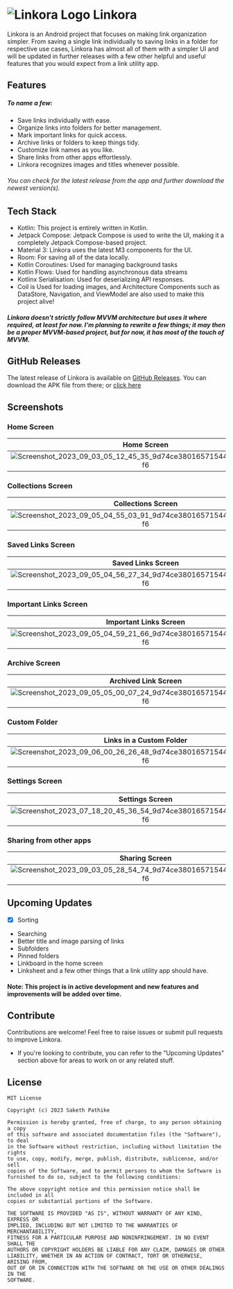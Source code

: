 # ![Linkora Logo](https://github.com/sakethpathike/Linkora/blob/master/app/src/main/res/mipmap-hdpi/logo_launcher.png?raw=true) Linkora

Linkora is an Android project that focuses on making link organization simpler. From saving a single link individually to saving links in a folder for respective use cases, Linkora has almost all of them with a simpler UI and will be updated in further releases with a few other helpful and useful features that you would expect from a link utility app.

## Features

##### To name a few:

- Save links individually with ease.
- Organize links into folders for better management.
- Mark important links for quick access.
- Archive links or folders to keep things tidy.
- Customize link names as you like.
- Share links from other apps effortlessly.
- Linkora recognizes images and titles whenever possible.

###### You can check for the latest release from the app and further download the newest version(s).

## Tech Stack

- Kotlin: This project is entirely written in Kotlin.
- Jetpack Compose: Jetpack Compose is used to write the UI, making it a completely Jetpack Compose-based project.
- Material 3: Linkora uses the latest M3 components for the UI.
- Room: For saving all of the data locally.
- Kotlin Coroutines: Used for managing background tasks
- Kotlin Flows: Used for handling asynchronous data streams
- Kotlinx Serialisation: Used for deserializing API responses.
- Coil is Used for loading images, and Architecture Components such as DataStore, Navigation, and ViewModel are also used to make this project alive!

##### Linkora doesn't strictly follow MVVM architecture but uses it where required, at least for now. I'm planning to rewrite a few things; it may then be a proper MVVM-based project, but for now, it has most of the touch of MVVM.

## GitHub Releases
The latest release of Linkora is available on [GitHub Releases](https://github.com/sakethpathike/Linkora/releases/tag/release-v0.1.0). You can download the APK file from there; or [click here](https://github.com/sakethpathike/Linkora/releases/download/release-v0.0.3/Linkora-v0.1.0.apk)

## Screenshots

### Home Screen

| Home Screen | Home Screen | Sorting History in Home Screen |
|:-------------:|:-------------:|:-------------:|
|![Screenshot_2023_09_03_05_12_45_35_9d74ce38016571544acf7a6bc28cc5f6](https://github.com/sakethpathike/Linkora/assets/83284398/865b8bf8-db4a-490c-b9e3-e52d4bf40820)|![Screenshot_2023_09_05_04_52_27_77_9d74ce38016571544acf7a6bc28cc5f6](https://github.com/sakethpathike/Linkora/assets/83284398/165d459b-1bd4-4115-bdbc-e84bc3cd2e98)|![Screenshot_2023_09_05_05_02_10_47_9d74ce38016571544acf7a6bc28cc5f6](https://github.com/sakethpathike/Linkora/assets/83284398/d6103a8f-4671-442e-b021-67d3cadce05f)|

### Collections Screen

| Collections Screen | Collections Screen | Sorting Folders in Collections Screen |
|:-------------:|:-------------:|:-------------:|
|![Screenshot_2023_09_05_04_55_03_91_9d74ce38016571544acf7a6bc28cc5f6](https://github.com/sakethpathike/Linkora/assets/83284398/29cc3391-63a1-4b27-8d51-751aab2727db)|![Screenshot_2023_09_05_04_55_35_37_9d74ce38016571544acf7a6bc28cc5f6](https://github.com/sakethpathike/Linkora/assets/83284398/9b1ff4d2-cc52-450b-9de8-3ae79c838242)|![Screenshot_2023_09_05_04_56_05_85_9d74ce38016571544acf7a6bc28cc5f6](https://github.com/sakethpathike/Linkora/assets/83284398/f97d91fd-54b3-4c3c-8d8c-097f2ade1396)|

### Saved Links Screen

| Saved Links Screen | Saved Links Screen (Light Theme) |  Sorting Links in Saved Links Screen |
|:-------------:|:-------------:|:-------------:|
| ![Screenshot_2023_09_05_04_56_27_34_9d74ce38016571544acf7a6bc28cc5f6](https://github.com/sakethpathike/Linkora/assets/83284398/b1bd52aa-5871-4214-ac34-5dd7b0efd70b)|![Screenshot_2023_09_05_04_57_34_08_9d74ce38016571544acf7a6bc28cc5f6](https://github.com/sakethpathike/Linkora/assets/83284398/8a0df4b6-6530-4af1-bbbb-2bdfb4c9de3e)|![Screenshot_2023_09_05_04_56_48_19_9d74ce38016571544acf7a6bc28cc5f6](https://github.com/sakethpathike/Linkora/assets/83284398/6f906fc0-88ed-4999-8b6c-60d79b396546)|

### Important Links Screen

| Important Links Screen | Sorting Links in Important Links Screen |
|:-------------:|:-------------:|
|![Screenshot_2023_09_05_04_59_21_66_9d74ce38016571544acf7a6bc28cc5f6](https://github.com/sakethpathike/Linkora/assets/83284398/219aed06-72de-48c0-b96f-6a485cc580cd)|![Screenshot_2023_09_05_04_58_21_42_9d74ce38016571544acf7a6bc28cc5f6](https://github.com/sakethpathike/Linkora/assets/83284398/fde56557-3c73-4e63-8e43-5eda796f5dd5)|

### Archive Screen

| Archived Link Screen | Archived Folder Screen |
|:-------------:|:-------------:|
|![Screenshot_2023_09_05_05_00_07_24_9d74ce38016571544acf7a6bc28cc5f6](https://github.com/sakethpathike/Linkora/assets/83284398/5d93df76-4284-438a-980b-3d4a706c7788)|![Screenshot_2023_09_05_05_01_38_72_9d74ce38016571544acf7a6bc28cc5f6](https://github.com/sakethpathike/Linkora/assets/83284398/145ab639-0853-4c15-953d-2c352515d1c3)|

### Custom Folder

| Links in a Custom Folder  | Sorting Links in a Custom Folder |
|:-------------:|:-------------:|
|![Screenshot_2023_09_06_00_26_26_48_9d74ce38016571544acf7a6bc28cc5f6](https://github.com/sakethpathike/Linkora/assets/83284398/4b5057bb-191e-47c7-ba3a-db20a6302dd6)|![Screenshot_2023_09_06_00_26_42_72_9d74ce38016571544acf7a6bc28cc5f6](https://github.com/sakethpathike/Linkora/assets/83284398/28feb961-693f-4c9e-aa6c-d495469455d5)|

### Settings Screen

| Settings Screen | Settings Screen |
|:-------------:|:-------------:|
| ![Screenshot_2023_07_18_20_45_36_54_9d74ce38016571544acf7a6bc28cc5f6](https://github.com/sakethpathike/Linkora/assets/83284398/7f4b2bd1-703c-4ad7-93a3-7520f138841c)| ![Screenshot_2023_07_18_18_37_35_93_9d74ce38016571544acf7a6bc28cc5f6](https://github.com/sakethpathike/Linkora/assets/83284398/17c35aac-6ad3-4bfc-9fe8-6d580a21b4e4)|

### Sharing from other apps

| Sharing Screen | Sharing Screen |
|:-------------:|:-------------:|
|![Screenshot_2023_09_03_05_28_54_74_9d74ce38016571544acf7a6bc28cc5f6](https://github.com/sakethpathike/Linkora/assets/83284398/d2d2b7a6-a438-4249-8532-bc226e11f34e)|![Screenshot_2023_09_03_05_30_03_73_9d74ce38016571544acf7a6bc28cc5f6](https://github.com/sakethpathike/Linkora/assets/83284398/a2cc8933-f3ec-4faf-889f-1d689ee966ce)|

## Upcoming Updates
- [x] Sorting
- Searching
- Better title and image parsing of links
- Subfolders
- Pinned folders
- Linkboard in the home screen
- Linksheet and a few other things that a link utility app should have.

#### Note: This project is in active development and new features and improvements will be added over time.

## Contribute

Contributions are welcome! Feel free to raise issues or submit pull requests to improve Linkora.

- If you're looking to contribute, you can refer to the "Upcoming Updates" section above for areas to work on or any related stuff.

## License

```
MIT License

Copyright (c) 2023 Saketh Pathike

Permission is hereby granted, free of charge, to any person obtaining a copy
of this software and associated documentation files (the "Software"), to deal
in the Software without restriction, including without limitation the rights
to use, copy, modify, merge, publish, distribute, sublicense, and/or sell
copies of the Software, and to permit persons to whom the Software is
furnished to do so, subject to the following conditions:

The above copyright notice and this permission notice shall be included in all
copies or substantial portions of the Software.

THE SOFTWARE IS PROVIDED "AS IS", WITHOUT WARRANTY OF ANY KIND, EXPRESS OR
IMPLIED, INCLUDING BUT NOT LIMITED TO THE WARRANTIES OF MERCHANTABILITY,
FITNESS FOR A PARTICULAR PURPOSE AND NONINFRINGEMENT. IN NO EVENT SHALL THE
AUTHORS OR COPYRIGHT HOLDERS BE LIABLE FOR ANY CLAIM, DAMAGES OR OTHER
LIABILITY, WHETHER IN AN ACTION OF CONTRACT, TORT OR OTHERWISE, ARISING FROM,
OUT OF OR IN CONNECTION WITH THE SOFTWARE OR THE USE OR OTHER DEALINGS IN THE
SOFTWARE.
```